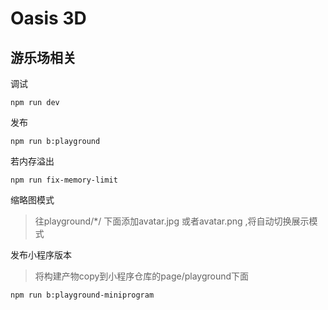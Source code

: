 # Oasis 3D


## 游乐场相关
调试

```
npm run dev
```

发布

```
npm run b:playground
```

若内存溢出

```
npm run fix-memory-limit
```

缩略图模式
> 往playground/*/ 下面添加avatar.jpg 或者avatar.png ,将自动切换展示模式


发布小程序版本
> 将构建产物copy到小程序仓库的page/playground下面
```
npm run b:playground-miniprogram

```
